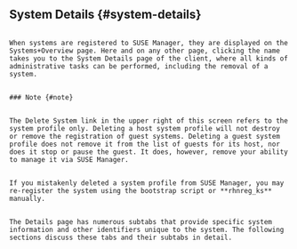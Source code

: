 ## System Details {#system-details}

                                                                                                                                                                                                 When systems are registered to SUSE Manager, they are displayed on the Systems+Overview page. Here and on any other page, clicking the name takes you to the System Details page of the client, where all kinds of administrative tasks can be performed, including the removal of a system.

                                                                                                                                                                                                 ### Note {#note}

                                                                                                                                                                                                 The Delete System link in the upper right of this screen refers to the system profile only. Deleting a host system profile will not destroy or remove the registration of guest systems. Deleting a guest system profile does not remove it from the list of guests for its host, nor does it stop or pause the guest. It does, however, remove your ability to manage it via SUSE Manager.

                                                                                                                                                                                                 If you mistakenly deleted a system profile from SUSE Manager, you may re-register the system using the bootstrap script or **rhnreg_ks** manually.

                                                                                                                                                                                                 The Details page has numerous subtabs that provide specific system information and other identifiers unique to the system. The following sections discuss these tabs and their subtabs in detail.